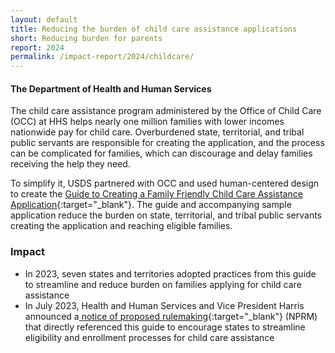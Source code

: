 ```yaml
---
layout: default
title: Reducing the burden of child care assistance applications
short: Reducing burden for parents
report: 2024
permalink: /impact-report/2024/childcare/
---
```

####  The Department of Health and Human Services

The child care assistance program administered by the Office of Child Care (OCC) at HHS helps nearly one million families with lower incomes nationwide pay for child care. Overburdened state, territorial, and tribal public servants are responsible for creating the application, and the process can be complicated for families, which can discourage and delay families receiving the help they need.

To simplify it, USDS partnered with OCC and used human-centered design to create the [Guide to Creating a Family Friendly Child Care Assistance Application](https://childcareta.acf.hhs.gov/creating-family-friendly-child-care-assistance-application?guestaccesstoken=NE5x%2BKGTKsFp9EzK%2F3nkSmYyKq1ztYwcTboI90Z1FcI%3D&docid=2_192c704b9228b4e2abf1ff42bdbf72da7&rev=1){:target="_blank"}. The guide and accompanying sample application reduce the burden on state, territorial, and tribal public servants creating the application and reaching eligible families. 

###  Impact

- In 2023, seven states and territories adopted practices from this guide to streamline and reduce burden on families applying for child care assistance
- In July 2023, Health and Human Services and Vice President Harris announced a[ notice of proposed rulemaking](https://www.whitehouse.gov/briefing-room/statements-releases/2023/07/11/fact-sheet-vice-president-harris-announces-actions-to-lower-child-care-costs-and-support-child-care-providers/){:target="_blank"} (NPRM) that directly referenced this guide to encourage states to streamline eligibility and enrollment processes for child care assistance

